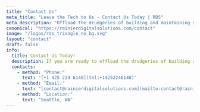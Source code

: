 ```yaml
---
title: "Contact Us"
meta_title: "Leave the Tech to Us - Contact Us Today | RDS"
meta_description: "Offload the drudgeries of building and maintaining your websites so you can run your business. Contact us here."
canonical: "https://rainierdigitalsolutions.com/contact"
image: "/logos/rds_triangle_no_bg.svg"
layout: "contact"
draft: false
info: 
  title: Contact Us Today!
  description: If you are ready to offload the drudgeries of building and maintaining your websites so you can run your business, send us a message to setup a call to discuss your needs.
  contacts: 
    - method: "Phone:"
      text: "[+1 425 224 6148](tel:+14252246148)"
    - method: "Email:"
      text: "[contact@rainierdigitalsolutions.com](mailto:contact@rainierdigitalsolutions.com)"
    - method: "Location:"
      text: "Seattle, WA"
---
```

